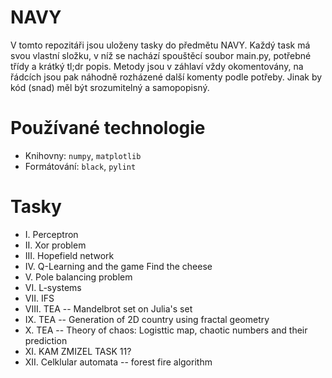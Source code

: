# NAVY
V tomto repozitáři jsou uloženy tasky do předmětu NAVY. Každý task má svou vlastní složku, v níž se nachází spouštěcí
soubor main.py, potřebné třídy a krátký tl;dr popis. Metody jsou v záhlaví vždy okomentovány, na řádcích jsou pak
náhodně rozházené další komenty podle potřeby. Jinak by kód (snad) měl být srozumitelný a samopopisný.

# Používané technologie
- Knihovny: `numpy`, `matplotlib`
- Formátování: `black`, `pylint`

# Tasky
- I. Perceptron
- II. Xor problem
- III. Hopefield network
- IV. Q-Learning and the game Find the cheese
- V. Pole balancing problem
- VI. L-systems
- VII. IFS
- VIII. TEA -- Mandelbrot set on Julia's set
- IX. TEA -- Generation of 2D country using fractal geometry
- X. TEA -- Theory of chaos: Logisttic map, chaotic numbers and their prediction
- XI. KAM ZMIZEL TASK 11?
- XII. Celklular automata -- forest fire algorithm